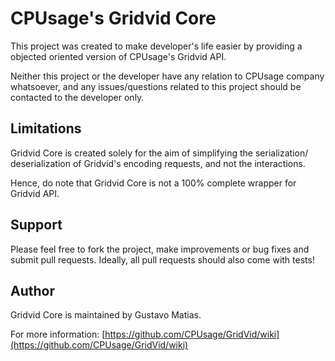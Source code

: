 # CPUsage's Gridvid Core #

This project was created to make developer's life easier by 
providing a objected oriented version of CPUsage's Gridvid API.

Neither this project or the developer have any relation to CPUsage 
company whatsoever, and any issues/questions related to this project 
should be contacted to the developer only.

## Limitations ##

Gridvid Core is created solely for the aim of simplifying the serialization/
deserialization of Gridvid's encoding requests, and not the interactions.

Hence, do note that Gridvid Core is not a 100% complete wrapper for Gridvid 
API.

## Support ##

Please feel free to fork the project, make improvements or bug fixes and 
submit pull requests. Ideally, all pull requests should also come with tests!

## Author ##

Gridvid Core is maintained by Gustavo Matias.

For more information: [https://github.com/CPUsage/GridVid/wiki](https://github.com/CPUsage/GridVid/wiki)